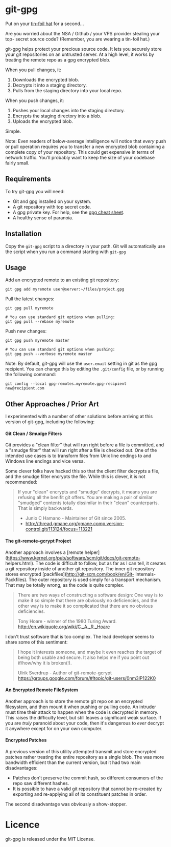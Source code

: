 # git-gpg

Put on your [tin-foil hat](http://en.wikipedia.org/wiki/Tin_foil_hat) for a second...

Are you worried about the NSA / Github / your VPS provider stealing your top-
secret source code? (Remember, you are wearing a tin-foil hat.)

git-gpg helps protect your precious source code. It lets you securely store
your git repositories on an untrusted server. At a high level, it works by
treating the remote repo as a gpg encrypted blob.

When you pull changes, it:

1. Downloads the encrypted blob.
2. Decrypts it into a staging directory.
3. Pulls from the staging directory into your local repo.

When you push changes, it:

1. Pushes your local changes into the staging directory.
2. Encrypts the staging directory into a blob.
3. Uploads the encrypted blob.

Simple.

Note: Even readers of below-average intelligence will notice that *every* push
or pull operation requires you to transfer a new encrypted blob containing a complete
copy of your repository. This could get expensive in terms of network traffic.
You'll probably want to keep the size of your codebase fairly small.

## Requirements

To try git-gpg you will need:

+ Git and gpg installed on your system.
+ A git repository with top secret code.
+ A gpg private key. For help, see the [gpg cheat sheet](http://irtfweb.ifa.hawaii.edu/~lockhart/gpg/gpg-cs.html).
+ A healthy sense of paranoia.

## Installation

Copy the `git-gpg` script to a directory in your path. Git will automatically
use the script when you run a command starting with `git-gpg`

## Usage

Add an encrypted remote to an existing git repository:

    git gpg add myremote user@server:~/files/project.gpg

Pull the latest changes:

    git gpg pull myremote

    # You can use standard git options when pulling:
    git gpg pull --rebase myremote

Push new changes:

    git gpg push myremote master

    # You can use standard git options when pushing:
    git gpg push --verbose myremote master

Note: By default, git-gpg will use the `user.email` setting in git as the gpg
recipient. You can change this by editing the `.git/config` file, or by
running the following command:

    git config --local gpg-remotes.myremote.gpg-recipient new@recipient.com

## Other Approaches / Prior Art

I experimented with a number of other solutions before arriving at this
version of git-gpg, including the following:

#### Git Clean / Smudge Filters

Git provides a "clean filter" that will run right before a file is committed,
and a "smudge filter" that will run right after a file is checked out. One of
the intended use cases is to transform files from Unix line endings to and
Windows line endings and vice versa.

Some clever folks have hacked this so that the client filter decrypts a file,
and the smudge filter encrypts the file. While this is clever, it is not
recommended:

> If your "clean" encrypts and "smudge" decrypts, it means you are refusing
> all the benifit git offers.  You are making a pair of similar "smudged"
> contents totally dissimilar in their "clean" counterparts.  That is simply
> backwards.
>
> - Junio C Hamano - Maintainer of Git since 2005.
> - <http://thread.gmane.org/gmane.comp.version-control.git/113124/focus=113221>

#### The git-remote-gcrypt Project

Another approach involves a [remote
helper](https://www.kernel.org/pub/software/scm/git/docs/git-remote-
helpers.html). The code is difficult to follow, but as far as I can tell, it
creates a git repository inside of another git repository. The inner git
repository stores encrypted [packfiles](http://git-scm.com/book/en/Git-
Internals-Packfiles). The outer repository is used simply for a transport
mechanism. That may be totally wrong, as the code is quite complex.

> There are two ways of constructing a software design: One way is to make it so
> simple that there are obviously no deficiencies, and the other way is to make
> it so complicated that there are no obvious deficiencies.
>
> Tony Hoare - winner of the 1980 Turing Award.
> <http://en.wikiquote.org/wiki/C._A._R._Hoare>

I don't trust software that is too complex. The lead developer seems to share
some of this sentiment:

> I hope it interests someone, and maybe it even reaches the target of
> being both usable and secure. It also helps me if you point out
> if/how/why it is broken(!).
>
> Ulrik Sverdrup - Author of git-remote-gcrypt
> https://groups.google.com/forum/#!topic/git-users/0nm3lP122K0

#### An Encrypted Remote FileSystem

Another approach is to store the remote git repo on an encrypted filesystem,
and then mount it when pushing or pulling code. An intruder must time their
attack to happen when the code is decrypted in memory. This raises the
difficulty level, but still leaves a significant weak surface. If you are
*truly* paranoid about your code, then it's dangerous to *ever* decrypt it
anywhere except for on your own computer.

#### Encrypted Patches

A previous version of this utility attempted transmit and store encrypted
patches rather treating the entire repository as a single blob. The was more
bandwidth efficient than the current version, but it had two main disadvantages:

+ Patches don't preserve the commit hash, so different consumers of the repo saw different hashes.
+ It is possible to have a valid git repository that cannot be re-created by exporting and re-applying all of its constituent patches in order.

The second disadvantage was obviously a show-stopper.

# Licence

git-gpg is released under the MIT License.